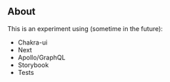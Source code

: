 ## About

This is an experiment using (sometime in the future):

* Chakra-ui
* Next
* Apollo/GraphQL
* Storybook
* Tests